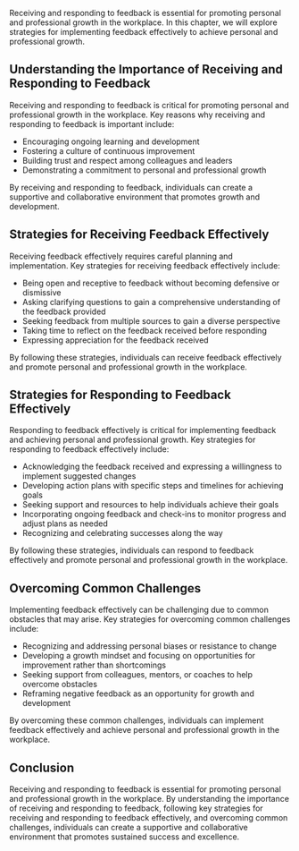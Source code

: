 
Receiving and responding to feedback is essential for promoting personal and professional growth in the workplace. In this chapter, we will explore strategies for implementing feedback effectively to achieve personal and professional growth.

Understanding the Importance of Receiving and Responding to Feedback
--------------------------------------------------------------------

Receiving and responding to feedback is critical for promoting personal and professional growth in the workplace. Key reasons why receiving and responding to feedback is important include:

* Encouraging ongoing learning and development
* Fostering a culture of continuous improvement
* Building trust and respect among colleagues and leaders
* Demonstrating a commitment to personal and professional growth

By receiving and responding to feedback, individuals can create a supportive and collaborative environment that promotes growth and development.

Strategies for Receiving Feedback Effectively
---------------------------------------------

Receiving feedback effectively requires careful planning and implementation. Key strategies for receiving feedback effectively include:

* Being open and receptive to feedback without becoming defensive or dismissive
* Asking clarifying questions to gain a comprehensive understanding of the feedback provided
* Seeking feedback from multiple sources to gain a diverse perspective
* Taking time to reflect on the feedback received before responding
* Expressing appreciation for the feedback received

By following these strategies, individuals can receive feedback effectively and promote personal and professional growth in the workplace.

Strategies for Responding to Feedback Effectively
-------------------------------------------------

Responding to feedback effectively is critical for implementing feedback and achieving personal and professional growth. Key strategies for responding to feedback effectively include:

* Acknowledging the feedback received and expressing a willingness to implement suggested changes
* Developing action plans with specific steps and timelines for achieving goals
* Seeking support and resources to help individuals achieve their goals
* Incorporating ongoing feedback and check-ins to monitor progress and adjust plans as needed
* Recognizing and celebrating successes along the way

By following these strategies, individuals can respond to feedback effectively and promote personal and professional growth in the workplace.

Overcoming Common Challenges
----------------------------

Implementing feedback effectively can be challenging due to common obstacles that may arise. Key strategies for overcoming common challenges include:

* Recognizing and addressing personal biases or resistance to change
* Developing a growth mindset and focusing on opportunities for improvement rather than shortcomings
* Seeking support from colleagues, mentors, or coaches to help overcome obstacles
* Reframing negative feedback as an opportunity for growth and development

By overcoming these common challenges, individuals can implement feedback effectively and achieve personal and professional growth in the workplace.

Conclusion
----------

Receiving and responding to feedback is essential for promoting personal and professional growth in the workplace. By understanding the importance of receiving and responding to feedback, following key strategies for receiving and responding to feedback effectively, and overcoming common challenges, individuals can create a supportive and collaborative environment that promotes sustained success and excellence.
